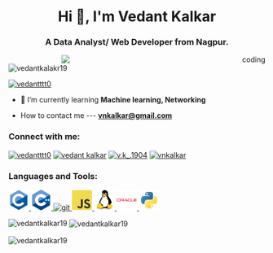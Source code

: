 <h1 align="center">Hi 👋, I'm Vedant Kalkar</h1>
<h3 align="center">A Data Analyst/ Web Developer from Nagpur.</h3>

<p align = "right" > 
<img align="right" alt="coding" width="400" src= "https://giphy.com/gifs/dommespace -domme-space-programador-qgQUggAC3Pfv687qPC"/>

<p align="left"> <img src="https://komarev.com/ghpvc/?username=vedantkalakr19&label=Profile%20views&color=0e75b6&style=flat" alt="vedantkalakr19" /> </p>

<p align="left"> <a href="https://twitter.com/vedantttt0" target="blank"><img src="https://img.shields.io/twitter/follow/vedantttt0?logo=twitter&style=for-the-badge" alt="vedantttt0" /></a> </p>

- 🌱 I’m currently learning **Machine learning, Networking**

- How to contact me --- **vnkalkar@gmail.com**

<h3 align="left">Connect with me:</h3>
<p align="left">
<a href="https://twitter.com/vedantttt0" target="blank"><img align="center" src="https://raw.githubusercontent.com/rahuldkjain/github-profile-readme-generator/master/src/images/icons/Social/twitter.svg" alt="vedantttt0" height="30" width="40" /></a>
<a href="https://linkedin.com/in/vedant kalkar" target="blank"><img align="center" src="https://raw.githubusercontent.com/rahuldkjain/github-profile-readme-generator/master/src/images/icons/Social/linked-in-alt.svg" alt="vedant kalkar" height="30" width="40" /></a>
<a href="https://instagram.com/v.k_.1904" target="blank"><img align="center" src="https://raw.githubusercontent.com/rahuldkjain/github-profile-readme-generator/master/src/images/icons/Social/instagram.svg" alt="v.k_.1904" height="30" width="40" /></a>
<a href="https://www.leetcode.com/vnkalkar" target="blank"><img align="center" src="https://raw.githubusercontent.com/rahuldkjain/github-profile-readme-generator/master/src/images/icons/Social/leet-code.svg" alt="vnkalkar" height="30" width="40" /></a>
</p>

<h3 align="left">Languages and Tools:</h3>
<p align="left"> <a href="https://www.cprogramming.com/" target="_blank" rel="noreferrer"> <img src="https://raw.githubusercontent.com/devicons/devicon/master/icons/c/c-original.svg" alt="c" width="40" height="40"/> </a> <a href="https://www.w3schools.com/cpp/" target="_blank" rel="noreferrer"> <img src="https://raw.githubusercontent.com/devicons/devicon/master/icons/cplusplus/cplusplus-original.svg" alt="cplusplus" width="40" height="40"/> </a> <a href="https://git-scm.com/" target="_blank" rel="noreferrer"> <img src="https://www.vectorlogo.zone/logos/git-scm/git-scm-icon.svg" alt="git" width="40" height="40"/> </a> <a href="https://developer.mozilla.org/en-US/docs/Web/JavaScript" target="_blank" rel="noreferrer"> <img src="https://raw.githubusercontent.com/devicons/devicon/master/icons/javascript/javascript-original.svg" alt="javascript" width="40" height="40"/> </a> <a href="https://www.linux.org/" target="_blank" rel="noreferrer"> <img src="https://raw.githubusercontent.com/devicons/devicon/master/icons/linux/linux-original.svg" alt="linux" width="40" height="40"/> </a> <a href="https://www.oracle.com/" target="_blank" rel="noreferrer"> <img src="https://raw.githubusercontent.com/devicons/devicon/master/icons/oracle/oracle-original.svg" alt="oracle" width="40" height="40"/> </a> <a href="https://www.python.org" target="_blank" rel="noreferrer"> <img src="https://raw.githubusercontent.com/devicons/devicon/master/icons/python/python-original.svg" alt="python" width="40" height="40"/> </a> </p>

<p><img align="left" src="https://github-readme-stats.vercel.app/api/top-langs?username=vedantkalkar19&show_icons=true&locale=en&layout=compact" alt="vedantkalkar19" /></p>

<p>&nbsp;<img align="center" src="https://github-readme-stats.vercel.app/api?username=vedantkalkar19&show_icons=true&locale=en" alt="vedantkalkar19" /></p>

<p><img align="center" src="https://github-readme-streak-stats.herokuapp.com/?user=vedantkalkar19&" alt="vedantkalkar19" /></p>
